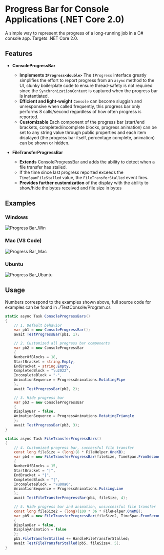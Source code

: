 # Progress Bar for Console Applications (.NET Core 2.0)
A simple way to represent the progress of a long-running job in a C# console app. Targets .NET Core 2.0.

## Features
- **ConsoleProgressBar**
  - **Implements `IProgress<double>`** The `IProgress` interface greatly simplifies the effort to report progress from an `async` method to the UI, clunky boilerplate code to ensure thread-safety is not required since the `SynchronizationContext` is captured when the progress bar is instantiated.
  - **Efficient and light-weight** `Console` can become sluggish and unresponsive when called frequently, this progress bar only performs 8 calls/second regardless of how often progress is reported.
  - **Customizable** Each component of the progress bar (start/end brackets, completed/incomplete blocks, progress animation) can be set to any string value through public properties and each item displayed (the progress bar itself, percentage complete, animation) can be shown or hidden.

- **FileTransferProgressBar**
  - **Extends** ConsoleProgressBar and adds the ability to detect when a file transfer has stalled.
  - If the time since last progress reported exceeds the `TimeSpanFileStalled` value, the `FileTransferStalled` event fires.
  - **Provides further customization** of the display with the ability to show/hide the bytes received and file size in bytes
  
## Examples
### Windows
![Progress Bar_Win](https://s3-us-west-1.amazonaws.com/alunapublic/console_progress_bar/ProgressBar_Win.gif)
### Mac (VS Code)
![Progress Bar_Mac](https://s3-us-west-1.amazonaws.com/alunapublic/console_progress_bar/ProgressBar_Mac.gif)
### Ubuntu
![Progress Bar_Ubuntu](https://s3-us-west-1.amazonaws.com/alunapublic/console_progress_bar/ProgressBar_Ubuntu.gif)
  
## Usage
Numbers correspond to the examples shown above, full source code for examples can be found in ./TestConsole/Program.cs
```csharp
static async Task ConsoleProgressBars()
{
    // 1. Default behavior
    var pb1 = new ConsoleProgressBar();
    await TestProgressBar(pb1, 1);

    // 2. Customized all progress bar components
    var pb2 = new ConsoleProgressBar
    {
	NumberOfBlocks = 18,
	StartBracket = string.Empty,
	EndBracket = string.Empty,
	CompletedBlock = "\u2022",
	IncompleteBlock = "·",
	AnimationSequence = ProgressAnimations.RotatingPipe
    };
    await TestProgressBar(pb2, 2);

    // 3. Hide progress bar
    var pb3 = new ConsoleProgressBar
    {
	DisplayBar = false,
	AnimationSequence = ProgressAnimations.RotatingTriangle
    };
    await TestProgressBar(pb3, 3);
}
```
```csharp
static async Task FileTransferProgressBars()
{
    // 4. Customized progress bar, successful file transfer
    const long fileSize = (long)(8 * FileHelper.OneKB);
    var pb4 = new FileTransferProgressBar(fileSize, TimeSpan.FromSeconds(5))
    {
	NumberOfBlocks = 15,
	StartBracket = "|",
	EndBracket = "|",
	CompletedBlock = "|",
	IncompleteBlock = "\u00a0",
	AnimationSequence = ProgressAnimations.PulsingLine
    };
    await TestFileTransferProgressBar(pb4, fileSize, 4);

    // 5. Hide progress bar and animation, unsuccessful file transfer
    const long fileSize2 = (long)(100 * 36 * FileHelper.OneMB);
    var pb5 = new FileTransferProgressBar(fileSize2, TimeSpan.FromSeconds(5))
    {
	DisplayBar = false,
	DisplayAnimation = false
    };
    pb5.FileTransferStalled += HandleFileTransferStalled;
    await TestFileTransferStalled(pb5, fileSize4, 5);
}
```
